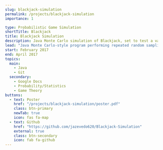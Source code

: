 ```yaml
---
slug: blackjack-simulation
permalink: /projects/blackjack-simulation
importance: 1

type: Probabilistic Game Simulation
shortTitle: Blackjack
title: Blackjack Simulation
description: Java Monte Carlo simulation of Blackjack, set to test a variety of static strategies in order to determine relative effectiveness
lead: "Java Monte Carlo-style program performing repeated random sampling of Blackjack game simulations in order to determine the relative effectiveness of a variety of strategies, including a naive threshold-based strategy as well as an <a href\"https://wizardofodds.com/games/blackjack/strategy/4-decks/\" target=\"_blank\" rel=\"noopener\">optimal lookup table-powered strategy</a>."
start: February 2017
end: April 2017
topics:
  main:
    - Java
    - Git
  secondary:
    - Google Docs
    - Probability/Statistics
    - Game Theory
buttons:
  - text: Poster
    href: "/projects/blackjack-simulation/poster.pdf"
    class: btn-primary
    newTab: true
    icon: fas fa-map
  - text: Github
    href: "https://github.com/jazevedo620/Blackjack-Simulation"
    external: true
    class: btn-secondary
    icon: fab fa-github
---
```

